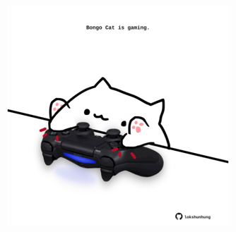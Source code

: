 <!-- built at 24/07/2021, 07:01:42 UTC -->
<p align="center">
  <img width="500" height="500" src="./ReadmeImage.svg">
</p>
